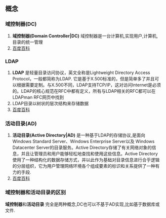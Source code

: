 ## 概念

### 域控制器(DC)
1. **域控制器(Domain Controller|DC)** 域控制器是一台计算机,实现用户,计算机,目录的统一管理
2. [百度百科](https://baike.baidu.com/item/%E5%9F%9F%E6%8E%A7%E5%88%B6%E5%99%A8/8656707)

### LDAP
1. **LDAP** 是轻量目录访问协议，英文全称是Lightweight Directory Access Protocol，一般都简称为LDAP. 它是基于X.500标准的，但是简单多了并且可以根据需要定制。与X.500不同，LDAP支持TCP/IP，这对访问Internet是必须的。LDAP的核心规范在RFC中都有定义，所有与LDAP相关的RFC都可以在LDAPman RFC网页中找到
2. LDAP目录以树状的层次结构来存储数据
3. [百度百科](https://baike.baidu.com/item/LDAP/2875565)

### 活动目录(AD)
1. **活动目录(Active Directory|AD)** 是一种基于LDAP的存储协议,是面向Windows Standard Server、Windows Enterprise Server以及 Windows Datacenter Server的目录服务。Active Directory存储了有关网络对象的信息，并且让管理员和用户能够轻松地查找和使用这些信息。Active Directory使用了一种结构化的数据存储方式，并以此作为基础对目录信息进行合乎逻辑的分层组织，它为用户管理网络环境各个组成要素的标识和关系提供了一种有力的手段.
2. [百度百科](https://baike.baidu.com/item/%E6%B4%BB%E5%8A%A8%E7%9B%AE%E5%BD%95/1765909?fr=aladdin)

### 域控制器和活动目录的区别
**域控制器**和**活动目录** 完全是两种概念,DC也可以不基于AD实现,比如基于数据库或文件.
